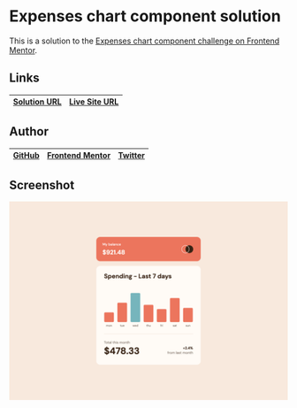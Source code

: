 # Expenses chart component solution

This is a solution to the [Expenses chart component challenge on Frontend Mentor](https://www.frontendmentor.io/challenges/expenses-chart-component-e7yJBUdjwt).

## Links

| [Solution URL](https://github.com/ionStici/expenses-chart-component-fem) | [Live Site URL](https://ionstici.github.io/expenses-chart-component-fem) |
| ------------------------------------------------------------------------ | ------------------------------------------------------------------------ |

## Author

| [GitHub](https://github.com/ionStici) | [Frontend Mentor](https://www.frontendmentor.io/profile/ionStici) | [Twitter](https://twitter.com/ionStici_) |
| ------------------------------------- | ----------------------------------------------------------------- | ---------------------------------------- |

## Screenshot

![](./images/screenshot.png)

<!-- ### Primary

- Soft red: hsl(10, 79%, 65%)
- Cyan: hsl(186, 34%, 60%)

### Neutral

- Dark brown: hsl(25, 47%, 15%)
- Medium brown: hsl(28, 10%, 53%)
- Cream: hsl(27, 66%, 92%)
- Very pale orange: hsl(33, 100%, 98%)

### Body Copy

- Font size: 18px

### Font

- Family: [DM Sans](https://fonts.google.com/specimen/DM+Sans)
- Weights: 400, 700 -->
